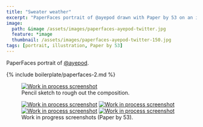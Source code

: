 ```yaml
---
title: "Sweater weather"
excerpt: "PaperFaces portrait of @ayepod drawn with Paper by 53 on an iPad."
image: 
  path: &image /assets/images/paperfaces-ayepod-twitter.jpg 
  feature: *image
  thumbnail: /assets/images/paperfaces-ayepod-twitter-150.jpg
tags: [portrait, illustration, Paper by 53]
---
```


PaperFaces portrait of [@ayepod](https://twitter.com/ayepod).

{% include boilerplate/paperfaces-2.md %}

<figure>
	<a href="/assets/images/paperfaces-ayepod-process-1-lg.jpg"><img src="/assets/images/paperfaces-ayepod-process-1-750.jpg" alt="Work in process screenshot"></a>
	<figcaption>Pencil sketch to rough out the composition.</figcaption>
</figure>

<figure class="half">
	<a href="/assets/images/paperfaces-ayepod-process-2-lg.jpg"><img src="/assets/images/paperfaces-ayepod-process-2-600.jpg" alt="Work in process screenshot"></a>
	<a href="/assets/images/paperfaces-ayepod-process-3-lg.jpg"><img src="/assets/images/paperfaces-ayepod-process-3-600.jpg" alt="Work in process screenshot"></a>
	<a href="/assets/images/paperfaces-ayepod-process-4-lg.jpg"><img src="/assets/images/paperfaces-ayepod-process-4-600.jpg" alt="Work in process screenshot"></a>
	<a href="/assets/images/paperfaces-ayepod-process-5-lg.jpg"><img src="/assets/images/paperfaces-ayepod-process-5-600.jpg" alt="Work in process screenshot"></a>
	<figcaption>Work in progress screenshots (Paper by 53).</figcaption>
</figure>
